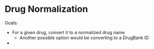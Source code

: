 # Drug Normalization
Goals:
- For a given drug, convert it to a normalized drug name
    - Another possible option would be converting to a DrugBank ID
- 